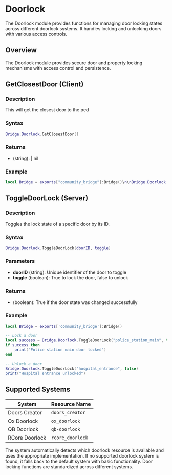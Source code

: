 # <i class="fas fa-door-closed"></i> Doorlock

<!--META
nav: true
toc: true
description: The Doorlock module provides functions for managing door locking states across different doorlock systems. It handles locking and unlocking doors with various access controls.
-->

The Doorlock module provides functions for managing door locking states across different doorlock systems. It handles locking and unlocking doors with various access controls.

## Overview

The Doorlock module provides secure door and property locking mechanisms with access control and persistence.

## GetClosestDoor (Client)

### Description
This will get the closest door to the ped

### Syntax
```lua
Bridge.Doorlock.GetClosestDoor()
```

### Returns
- (string): | nil

### Example
```lua
local Bridge = exports["community_bridge"]:Bridge()\n\nBridge.Doorlock.GetClosestDoor()
```

## ToggleDoorLock (Server)

### Description
Toggles the lock state of a specific door by its ID.

### Syntax
```lua
Bridge.Doorlock.ToggleDoorLock(doorID, toggle)
```

### Parameters
- **doorID** (string): Unique identifier of the door to toggle
- **toggle** (boolean): True to lock the door, false to unlock

### Returns
- (boolean): True if the door state was changed successfully

### Example
```lua
local Bridge = exports['community_bridge']:Bridge()

-- Lock a door
local success = Bridge.Doorlock.ToggleDoorLock("police_station_main", true)
if success then
    print("Police station main door locked")
end

-- Unlock a door
Bridge.Doorlock.ToggleDoorLock("hospital_entrance", false)
print("Hospital entrance unlocked")
```

## Supported Systems

| System | Resource Name |
|--------|---------------|
| Doors Creator | `doors_creator` |
| Ox Doorlock | `ox_doorlock` |
| QB Doorlock | `qb-doorlock` |
| RCore Doorlock | `rcore_doorlock` |

The system automatically detects which doorlock resource is available and uses the appropriate implementation. If no supported doorlock system is found, it falls back to the default system with basic functionality. Door locking functions are standardized across different systems.